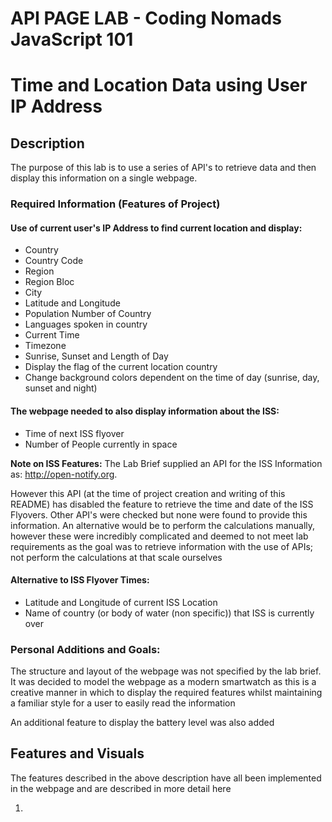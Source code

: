 # API PAGE LAB - Coding Nomads JavaScript 101
# Time and Location Data using User IP Address

## Description

The purpose of this lab is to use a series of API's to retrieve data and then display this information on a single webpage. 

### Required Information (Features of Project)

#### Use of current user's IP Address to find current location and display:
- Country 
- Country Code
- Region
- Region Bloc
- City 
- Latitude and Longitude
- Population Number of Country
- Languages spoken in country 
- Current Time
- Timezone
- Sunrise, Sunset and Length of Day
- Display the flag of the current location country
- Change background colors dependent on the time of day (sunrise, day, sunset and night)

#### The webpage needed to also display information about the ISS:
- Time of next ISS flyover
- Number of People currently in space

**Note on ISS Features:**
The Lab Brief supplied an API for the ISS Information as:
http://open-notify.org.

However this API (at the time of project creation and writing of this README) has disabled the feature to retrieve the time and date of the ISS Flyovers. Other API's were checked but none were found to provide this information. An alternative would be to perform the calculations manually, however these were incredibly complicated and deemed to not meet lab requirements as the goal was to retrieve information with the use of APIs; not perform the calculations at that scale ourselves

#### Alternative to ISS Flyover Times:
- Latitude and Longitude of current ISS Location
- Name of country (or body of water (non specific)) that ISS is currently over

### Personal Additions and Goals:
The structure and layout of the webpage was not specified by the lab brief. It was decided to model the webpage as a modern smartwatch as this is a creative manner in which to display the required features whilst maintaining a familiar style for a user to easily read the information

An additional feature to display the battery level was also added

## Features and Visuals

The features described in the above description have all been implemented in the webpage and are described in more detail here

1) 
